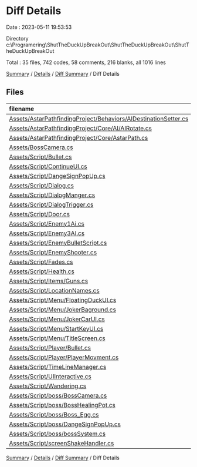 # Diff Details

Date : 2023-05-11 19:53:53

Directory c:\\Programering\\ShutTheDuckUpBreakOut\\ShutTheDuckUpBreakOut\\ShutTheDuckUpBreakOut

Total : 35 files,  742 codes, 58 comments, 216 blanks, all 1016 lines

[Summary](results.md) / [Details](details.md) / [Diff Summary](diff.md) / Diff Details

## Files
| filename | language | code | comment | blank | total |
| :--- | :--- | ---: | ---: | ---: | ---: |
| [Assets/AstarPathfindingProject/Behaviors/AIDestinationSetter.cs](/Assets/AstarPathfindingProject/Behaviors/AIDestinationSetter.cs) | C# | 1 | 0 | 12 | 13 |
| [Assets/AstarPathfindingProject/Core/AI/AIRotate.cs](/Assets/AstarPathfindingProject/Core/AI/AIRotate.cs) | C# | 29 | 0 | 8 | 37 |
| [Assets/AstarPathfindingProject/Core/AstarPath.cs](/Assets/AstarPathfindingProject/Core/AstarPath.cs) | C# | -3 | 3 | 0 | 0 |
| [Assets/BossCamera.cs](/Assets/BossCamera.cs) | C# | -31 | -1 | -12 | -44 |
| [Assets/Script/Bullet.cs](/Assets/Script/Bullet.cs) | C# | -46 | -3 | -17 | -66 |
| [Assets/Script/ContinueUI.cs](/Assets/Script/ContinueUI.cs) | C# | 68 | 36 | 7 | 111 |
| [Assets/Script/DangeSignPopUp.cs](/Assets/Script/DangeSignPopUp.cs) | C# | -17 | -1 | -8 | -26 |
| [Assets/Script/Dialog.cs](/Assets/Script/Dialog.cs) | C# | 10 | 0 | 3 | 13 |
| [Assets/Script/DialogManger.cs](/Assets/Script/DialogManger.cs) | C# | 57 | 0 | 15 | 72 |
| [Assets/Script/DialogTrigger.cs](/Assets/Script/DialogTrigger.cs) | C# | 44 | 1 | 13 | 58 |
| [Assets/Script/Door.cs](/Assets/Script/Door.cs) | C# | 25 | 2 | 10 | 37 |
| [Assets/Script/Enemy1Ai.cs](/Assets/Script/Enemy1Ai.cs) | C# | 68 | 2 | 24 | 94 |
| [Assets/Script/Enemy3AI.cs](/Assets/Script/Enemy3AI.cs) | C# | 97 | 3 | 18 | 118 |
| [Assets/Script/EnemyBulletScript.cs](/Assets/Script/EnemyBulletScript.cs) | C# | 36 | 2 | 7 | 45 |
| [Assets/Script/EnemyShooter.cs](/Assets/Script/EnemyShooter.cs) | C# | 20 | 0 | 3 | 23 |
| [Assets/Script/Fades.cs](/Assets/Script/Fades.cs) | C# | 30 | 1 | 7 | 38 |
| [Assets/Script/Health.cs](/Assets/Script/Health.cs) | C# | 13 | 1 | 5 | 19 |
| [Assets/Script/Items/Guns.cs](/Assets/Script/Items/Guns.cs) | C# | 2 | 0 | 6 | 8 |
| [Assets/Script/LocationNames.cs](/Assets/Script/LocationNames.cs) | C# | 37 | 2 | 13 | 52 |
| [Assets/Script/Menu/FloatingDuckUI.cs](/Assets/Script/Menu/FloatingDuckUI.cs) | C# | 18 | 0 | 9 | 27 |
| [Assets/Script/Menu/JokerBaground.cs](/Assets/Script/Menu/JokerBaground.cs) | C# | 18 | 2 | 6 | 26 |
| [Assets/Script/Menu/JokerCarUI.cs](/Assets/Script/Menu/JokerCarUI.cs) | C# | 15 | 2 | 4 | 21 |
| [Assets/Script/Menu/StartKeyUI.cs](/Assets/Script/Menu/StartKeyUI.cs) | C# | 19 | 0 | 5 | 24 |
| [Assets/Script/Menu/TitleScreen.cs](/Assets/Script/Menu/TitleScreen.cs) | C# | 15 | 1 | 8 | 24 |
| [Assets/Script/Player/Bullet.cs](/Assets/Script/Player/Bullet.cs) | C# | 46 | 3 | 17 | 66 |
| [Assets/Script/Player/PlayerMovment.cs](/Assets/Script/Player/PlayerMovment.cs) | C# | 37 | -3 | 14 | 48 |
| [Assets/Script/TimeLineManager.cs](/Assets/Script/TimeLineManager.cs) | C# | -22 | -1 | -11 | -34 |
| [Assets/Script/UIInteractive.cs](/Assets/Script/UIInteractive.cs) | C# | 32 | 1 | 5 | 38 |
| [Assets/Script/Wandering.cs](/Assets/Script/Wandering.cs) | C# | 12 | 2 | 5 | 19 |
| [Assets/Script/boss/BossCamera.cs](/Assets/Script/boss/BossCamera.cs) | C# | 34 | 1 | 12 | 47 |
| [Assets/Script/boss/BossHealingPot.cs](/Assets/Script/boss/BossHealingPot.cs) | C# | 10 | 0 | 8 | 18 |
| [Assets/Script/boss/Boss_Egg.cs](/Assets/Script/boss/Boss_Egg.cs) | C# | 6 | 0 | 1 | 7 |
| [Assets/Script/boss/DangeSignPopUp.cs](/Assets/Script/boss/DangeSignPopUp.cs) | C# | 20 | 1 | 8 | 29 |
| [Assets/Script/boss/bossSystem.cs](/Assets/Script/boss/bossSystem.cs) | C# | 39 | 1 | 10 | 50 |
| [Assets/Script/screenShakeHandler.cs](/Assets/Script/screenShakeHandler.cs) | C# | 3 | 0 | 1 | 4 |

[Summary](results.md) / [Details](details.md) / [Diff Summary](diff.md) / Diff Details